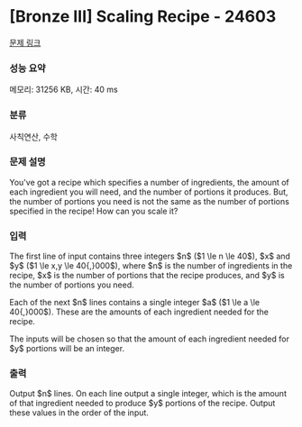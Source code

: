 # [Bronze III] Scaling Recipe - 24603 

[문제 링크](https://www.acmicpc.net/problem/24603) 

### 성능 요약

메모리: 31256 KB, 시간: 40 ms

### 분류

사칙연산, 수학

### 문제 설명

<p>You've got a recipe which specifies a number of ingredients, the amount of each ingredient you will need, and the number of portions it produces. But, the number of portions you need is not the same as the number of portions specified in the recipe! How can you scale it?</p>

### 입력 

 <p>The first line of input contains three integers $n$ ($1 \le n \le 40$), $x$ and $y$ ($1 \le x,y \le 40{,}000$), where $n$ is the number of ingredients in the recipe, $x$ is the number of portions that the recipe produces, and $y$ is the number of portions you need.</p>

<p>Each of the next $n$ lines contains a single integer $a$ ($1 \le a \le 40{,}000$). These are the amounts of each ingredient needed for the recipe.</p>

<p>The inputs will be chosen so that the amount of each ingredient needed for $y$ portions will be an integer.</p>

### 출력 

 <p>Output $n$ lines. On each line output a single integer, which is the amount of that ingredient needed to produce $y$ portions of the recipe. Output these values in the order of the input.</p>

